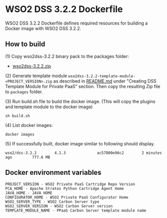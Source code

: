 # WSO2 DSS 3.2.2 Dockerfile

WSO2 DSS 3.2.2 Dockerfile defines required resources for building a Docker image with WSO2 DSS 3.2.2.

## How to build

(1) Copy wso2dss-3.2.2 binary pack to the packages folder:

* [wso2dss-3.2.2.zip](http://wso2.com/products/data-services-server/)

(2) Generate template module `wso2dss-3.2.2-template-module-<PROJECT_VERSION>.zip` as described in [README.md](https://github.com/wso2/private-paas-cartridges/blob/master/wso2dss/3.2.2/template-module/README.md) under "Creating DSS Template Module for Private PaaS" section. Then copy the resulting Zip file to `packages` folder.


(3) Run build.sh file to build the docker image. (This will copy the plugins and template module to the docker image)
```
sh build.sh
```

(4) List docker images:
```
docker images
```
(5) If successfully built, docker image similar to following should display.
```
wso2/dss-3.2.2        4.1.3              ac57800e96c2        2 minutes ago         777.6 MB
```
## Docker environment variables
```
PROJECT_VERSION - WSO2 Private PaaS Cartridge Repo Version
PCA_HOME - Apache Stratos Python Cartridge Agent Home
JAVA_HOME - JAVA HOME
CONFIGURATOR_HOME - WSO2 Private PaaS Configurator Home
WSO2_SERVER_TYPE - WSO2 Carbon Server type
WSO2_SERVER_VERSION - WSO2 Carbon Server version
TEMPLATE_MODULE_NAME - PPaaS Carbon Server template module name
```
